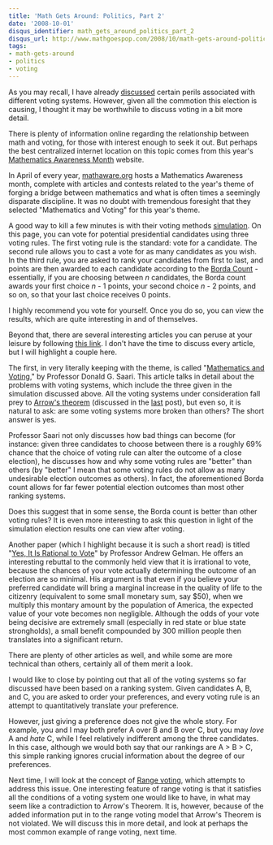 ```yaml
---
title: 'Math Gets Around: Politics, Part 2'
date: '2008-10-01'
disqus_identifier: math_gets_around_politics_part_2
disqus_url: http://www.mathgoespop.com/2008/10/math-gets-around-politics-part-2.html
tags:
- math-gets-around
- politics
- voting
---
```

As you may recall, I have already <a href="http://www.mathgoespop.com/2008/07/math-gets-around-politics.html">discussed</a> certain perils associated with different voting systems. However, given all the commotion this election is causing, I thought it may be worthwhile to discuss voting in a bit more detail.

There is plenty of information online regarding the relationship between math and voting, for those with interest enough to seek it out. But perhaps the best centralized internet location on this topic comes from this year's <a href="http://www.mathaware.org/mam/08/">Mathematics Awareness Month</a> website.

In April of every year, <a href="http://www.mathaware.org/">mathaware.org</a> hosts a Mathematics Awareness month, complete with articles and contests related to the year's theme of forging a bridge between mathematics and what is often times a seemingly disparate discipline. It was no doubt with tremendous foresight that they selected "Mathematics and Voting" for this year's theme.

A good way to kill a few minutes is with their voting methods <a href="http://www.amstat.org/mathandvoting/index.cfm?fuseaction=Main">simulation</a>. On this page, you can vote for potential presidential candidates using three voting rules. The first voting rule is the standard: vote for a candidate. The second rule allows you to cast a vote for as many candidates as you wish. In the third rule, you are asked to rank your candidates from first to last, and points are then awarded to each candidate according to the <a href="http://en.wikipedia.org/wiki/Borda_count">Borda Count</a> - essentially, if you are choosing between <em>n</em> candidates, the Borda count awards your first choice <em>n</em> - 1 points, your second choice <em>n</em> - 2 points, and so on, so that your last choice receives 0 points.

I highly recommend you vote for yourself. Once you do so, you can view the results, which are quite interesting in and of themselves.

Beyond that, there are several interesting articles you can peruse at your leisure by following <a href="http://www.mathaware.org/mam/08/essays.html">this link</a>. I don't have the time to discuss every article, but I will highlight a couple here.

The first, in very literally keeping with the theme, is called "<a href="http://www.mathaware.org/mam/08/notices2.pdf">Mathematics and Voting</a>," by Professor Donald G. Saari. This article talks in detail about the problems with voting systems, which include the three given in the simulation discussed above. All the voting systems under consideration fall prey to <a href="http://en.wikipedia.org/wiki/Arrow">Arrow's theorem</a> (discussed in the <a href="http://mathgoespop.blogspot.com/2008/07/math-gets-around-politics.html">last</a> post), but even so, it is natural to ask: are some voting systems more broken than others? The short answer is yes.

Professor Saari not only discusses how bad things can become (for instance: given three candidates to choose between there is a roughly 69% chance that the choice of voting rule can alter the outcome of a close election), he discusses how and why some voting rules are "better" than others (by "better" I mean that some voting rules do not allow as many undesirable election outcomes as others). In fact, the aforementioned Borda count allows for far fewer potential election outcomes than most other ranking systems.

Does this suggest that in some sense, the Borda count is better than other voting rules? It is even more interesting to ask this question in light of the simulation election results one can view after voting.

Another paper (which I highlight because it is such a short read) is titled "<a href="http://www.mathaware.org/mam/08/GelmanRationaltoVote.pdf">Yes, It Is Rational to Vote</a>" by Professor Andrew Gelman. He offers an interesting rebuttal to the commonly held view that it is irrational to vote, because the chances of your vote actually determining the outcome of an election are so minimal. His argument is that even if you believe your preferred candidate will bring a marginal increase in the quality of life to the citizenry (equivalent to some small monetary sum, say $50), when we multiply this montary amount by the population of America, the expected value of your vote becomes non negligible. Although the odds of your vote being decisive are extremely small (especially in red state or blue state strongholds), a small benefit compounded by 300 million people then translates into a significant return.

There are plenty of other articles as well, and while some are more technical than others, certainly all of them merit a look.

I would like to close by pointing out that all of the voting systems so far discussed have been based on a ranking system. Given candidates A, B, and C, you are asked to order your preferences, and every voting rule is an attempt to quantitatively translate your preference.

However, just giving a preference does not give the whole story. For example, you and I may both prefer A over B and B over C, but you may <em>love</em> A and <em>hate</em> C, while I feel relatively indifferent among the three candidates. In this case, although we would both say that our rankings are A > B > C, this simple ranking ignores crucial information about the degree of our preferences.

Next time, I will look at the concept of <a href="http://en.wikipedia.org/wiki/Range_voting">Range voting</a>, which attempts to address this issue. One interesting feature of range voting is that it satisfies all the conditions of a voting system one would like to have, in what may seem like a contradiction to Arrow's Theorem. It is, however, because of the added information put in to the range voting model that Arrow's Theorem is not violated. We will discuss this in more detail, and look at perhaps the most common example of range voting, next time.
